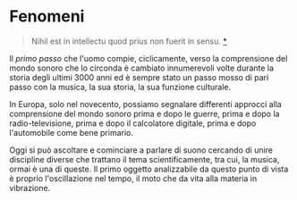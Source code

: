 # Fenomeni

> Nihil est in intellectu quod prius non fuerit in sensu. [\*](http://www.treccani.it/enciclopedia/nihil-est-in-intellectu-quod-prius-non-fuerit-in-sensu_%28Dizionario-di-filosofia%29/)

Il _primo passo_ che l'uomo compie, ciclicamente, verso la comprensione del mondo sonoro che lo circonda è cambiato innumerevoli volte durante la storia degli ultimi 3000 anni ed è sempre stato un passo mosso di pari passo con la musica, la sua storia, la sua funzione culturale.

In Europa, solo nel novecento, possiamo segnalare differenti approcci alla comprensione del mondo sonoro prima e dopo le guerre, prima e dopo la radio-televisione, prima e dopo il calcolatore digitale, prima e dopo l'automobile come bene primario.

Oggi si può ascoltare e cominciare a parlare di suono cercando di unire discipline diverse che trattano il tema scientificamente, tra cui, la musica, ormai è una di queste. Il primo oggetto analizzabile da questo punto di vista è proprio l'oscillazione nel tempo, il moto che da vita alla materia in vibrazione.

